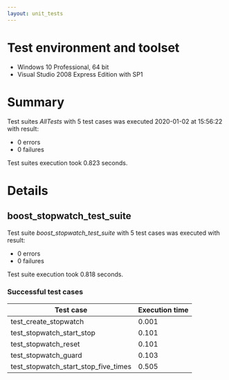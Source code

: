 ```yaml
---
layout: unit_tests
---
```


# Test environment and toolset 

* Windows 10 Professional, 64 bit
* Visual Studio 2008 Express Edition with SP1

# Summary

Test suites *AllTests* with 5 test cases was executed 2020-01-02 at 15:56:22 with result:

* 0 errors
* 0 failures

Test suites execution took 0.823 seconds.

# Details

## boost_stopwatch_test_suite

Test suite *boost_stopwatch_test_suite* with 5 test cases was executed with result:

* 0 errors
* 0 failures

Test suite execution took 0.818 seconds.

### Successful test cases

Test case|Execution time
-|-
test_create_stopwatch | 0.001
test_stopwatch_start_stop | 0.101
test_stopwatch_reset | 0.101
test_stopwatch_guard | 0.103
test_stopwatch_start_stop_five_times | 0.505
